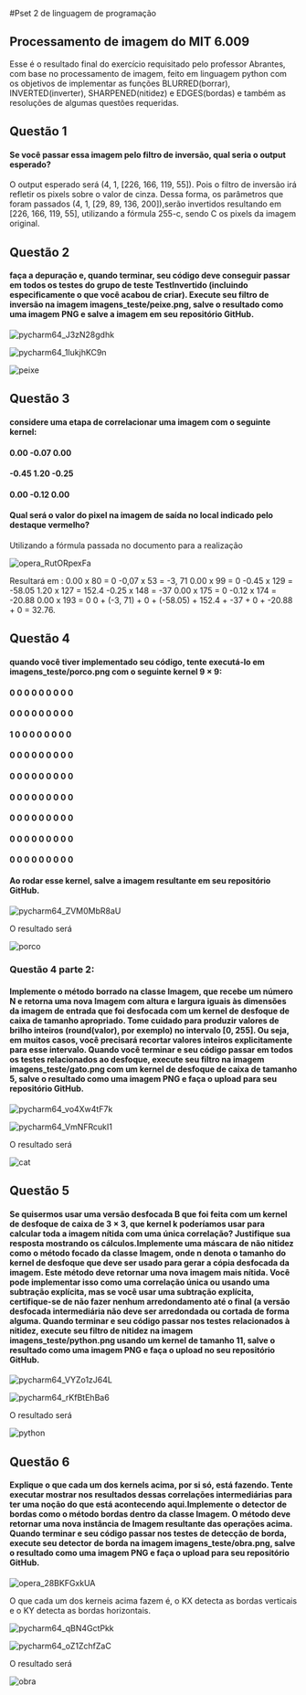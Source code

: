 #Pset 2 de linguagem de programação
## Processamento de imagem do MIT 6.009
Esse é o resultado final do exercício requisitado pelo professor Abrantes, com base no processamento de imagem, feito em linguagem python com os objetivos de implementar as funções BLURRED(borrar), INVERTED(inverter), SHARPENED(nitidez) e EDGES(bordas) e também as resoluções de algumas questões requeridas.
## Questão 1
#### Se você passar essa imagem pelo filtro de inversão, qual seria o output esperado?
O output esperado será (4, 1, [226, 166, 119, 55]). Pois o filtro de inversão irá refletir os pixels sobre o valor de cinza. Dessa forma, os parâmetros que foram passados (4, 1, [29, 89, 136, 200]),serão invertidos resultando em [226, 166, 119, 55], utilizando a fórmula 255-c, sendo C os pixels da imagem original.
## Questão 2
#### faça a depuração e, quando terminar, seu código deve conseguir passar em todos os testes do grupo de teste TestInvertido (incluindo especificamente o que você acabou de criar). Execute seu filtro de inversão na imagem imagens_teste/peixe.png, salve o resultado como uma imagem PNG e salve a imagem em seu repositório GitHub.
![pycharm64_J3zN28gdhk](https://user-images.githubusercontent.com/95299280/188292760-b37f10c1-d450-4ff3-bc5a-9f8d28c31b28.png)

![pycharm64_1IukjhKC9n](https://user-images.githubusercontent.com/95299280/188292745-fed5829a-5495-49ab-ad93-b5372feaf9d2.png)

![peixe](https://user-images.githubusercontent.com/95299280/188292786-d88b436c-52a3-4d6e-b86e-a25283e62355.png)
## Questão 3
####  considere uma etapa de correlacionar uma imagem com o seguinte kernel:

#### 0.00 -0.07 0.00 

#### -0.45 1.20 -0.25

#### 0.00 -0.12 0.00

#### Qual será o valor do pixel na imagem de saída no local indicado pelo destaque vermelho?
Utilizando a fórmula passada no documento para a realização

![opera_RutORpexFa](https://user-images.githubusercontent.com/95299280/188292938-2e1dd1dc-1d87-4f0c-85cc-5c6b99988214.png)

Resultará em :
0.00 x 80 = 0 -0,07 x 53 = -3, 71 0.00 x 99 = 0 -0.45 x 129 = -58.05 1.20 x 127 = 152.4 -0.25 x 148 = -37 0.00 x 175 = 0 -0.12 x 174 = -20.88 0.00 x 193 = 0
0 + (-3, 71) + 0 + (-58.05) + 152.4 + -37 + 0 + -20.88 + 0 = 32.76.

## Questão 4
#### quando você tiver implementado seu código, tente executá-lo em imagens_teste/porco.png com o seguinte kernel 9 × 9:

#### 0 0 0 0 0 0 0 0 0

#### 0 0 0 0 0 0 0 0 0

#### 1 0 0 0 0 0 0 0 0

#### 0 0 0 0 0 0 0 0 0

#### 0 0 0 0 0 0 0 0 0

#### 0 0 0 0 0 0 0 0 0

#### 0 0 0 0 0 0 0 0 0

#### 0 0 0 0 0 0 0 0 0

#### 0 0 0 0 0 0 0 0 0

#### Ao rodar esse kernel, salve a imagem resultante em seu repositório GitHub.

![pycharm64_ZVM0MbR8aU](https://user-images.githubusercontent.com/95299280/188293271-f8e860f7-32fd-49b6-9f81-5306531a6639.png)

O resultado será

![porco](https://user-images.githubusercontent.com/95299280/188293075-fa287a43-01bc-4937-a3d6-9d8eb4670e19.png)

### Questão 4 parte 2:
#### Implemente o método borrado na classe Imagem, que recebe um número N e retorna uma nova Imagem com altura e largura iguais às dimensões da imagem de entrada que foi desfocada com um kernel de desfoque de caixa de tamanho apropriado. Tome cuidado para produzir valores de brilho inteiros (round(valor), por exemplo) no intervalo [0, 255]. Ou seja, em muitos casos, você precisará recortar valores inteiros explicitamente para esse intervalo. Quando você terminar e seu código passar em todos os testes relacionados ao desfoque, execute seu filtro na imagem imagens_teste/gato.png com um kernel de desfoque de caixa de tamanho 5, salve o resultado como uma imagem PNG e faça o upload para seu repositório GitHub.

![pycharm64_vo4Xw4tF7k](https://user-images.githubusercontent.com/95299280/188293234-3b229628-eb91-41f0-be2e-13461e2f2ffa.png)

![pycharm64_VmNFRcukI1](https://user-images.githubusercontent.com/95299280/188293293-fc7635d1-d68b-4589-9e2d-16c761eaa602.png)

O resultado será

![cat](https://user-images.githubusercontent.com/95299280/188293124-8cf7f3e6-9967-4c53-9af0-96ed12f313ea.png)

## Questão 5
#### Se quisermos usar uma versão desfocada B que foi feita com um kernel de desfoque de caixa de 3 × 3, que kernel k poderíamos usar para calcular toda a imagem nítida com uma única correlação? Justifique sua resposta mostrando os cálculos.Implemente uma máscara de não nitidez como o método focado da classe Imagem, onde n denota o tamanho do kernel de desfoque que deve ser usado para gerar a cópia desfocada da imagem. Este método deve retornar uma nova imagem mais nítida. Você pode implementar isso como uma correlação única ou usando uma subtração explícita, mas se você usar uma subtração explícita, certifique-se de não fazer nenhum arredondamento até o final (a versão desfocada intermediária não deve ser arredondada ou cortada de forma alguma. Quando terminar e seu código passar nos testes relacionados à nitidez, execute seu filtro de nitidez na imagem imagens_teste/python.png usando um kernel de tamanho 11, salve o resultado como uma imagem PNG e faça o upload no seu repositório GitHub.

![pycharm64_VYZo1zJ64L](https://user-images.githubusercontent.com/95299280/188293391-c58d8039-2145-4197-aa83-e5ebaddecebb.png)

![pycharm64_rKfBtEhBa6](https://user-images.githubusercontent.com/95299280/188333116-b5a14063-2e9e-45cb-9ee4-317550f0b476.png)

O resultado será

![python](https://user-images.githubusercontent.com/95299280/188293404-fd6e1500-cc8b-46ad-a5e4-f1df0810061e.png)

## Questão 6
#### Explique o que cada um dos kernels acima, por si só, está fazendo. Tente executar mostrar nos resultados dessas correlações intermediárias para ter uma noção do que está acontecendo aqui.Implemente o detector de bordas como o método bordas dentro da classe Imagem. O método deve retornar uma nova instância de Imagem resultante das operações acima. Quando terminar e seu código passar nos testes de detecção de borda, execute seu detector de borda na imagem imagens_teste/obra.png, salve o resultado como uma imagem PNG e faça o upload para seu repositório GitHub.

![opera_28BKFGxkUA](https://user-images.githubusercontent.com/95299280/188333082-32e17e82-04b0-4ceb-943b-4acb50d0ca10.png)

O que cada um dos kerneis acima fazem é, o KX detecta as bordas verticais e o KY detecta as bordas horizontais.

![pycharm64_qBN4GctPkk](https://user-images.githubusercontent.com/95299280/188293501-0179ad9b-3302-4e81-b0ea-dec08cd7aa38.png)

![pycharm64_oZ1ZchfZaC](https://user-images.githubusercontent.com/95299280/188293503-cd2f4b80-ebe3-4000-9e19-cfcc235bbc6b.png)

O resultado será

![obra](https://user-images.githubusercontent.com/95299280/188293514-28a4938d-5797-46e0-90cd-08e18b7b5f8d.png)


